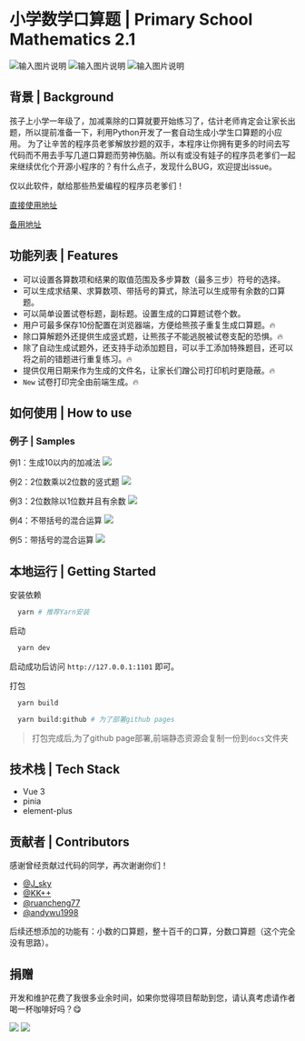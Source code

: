 
#  小学数学口算题 | Primary School Mathematics 2.1

![输入图片说明](https://img.shields.io/badge/Vue-3.2.41-blue)
![输入图片说明](https://img.shields.io/badge/license-Apache--2.0-green)
![输入图片说明](https://img.shields.io/badge/Github--PrimarySchoolMathematics-green?logo=github)

## 背景 | Background
孩子上小学一年级了，加减乘除的口算就要开始练习了，估计老师肯定会让家长出题，所以提前准备一下，利用Python开发了一套自动生成小学生口算题的小应用。
为了让辛苦的程序员老爹解放抄题的双手，本程序让你拥有更多的时间去写代码而不用去手写几道口算题而劳神伤脑。所以有或没有娃子的程序员老爹们一起来继续优化个开源小程序的？有什么点子，发现什么BUG，欢迎提出issue。

仅以此软件，献给那些热爱编程的程序员老爹们！

[直接使用地址](https://tsukasa521.github.io/PrimarySchoolMathematics)

[备用地址](https://kkplusplus.gitee.io/primaryschoolmathematics)

## 功能列表 | Features
- 可以设置各算数项和结果的取值范围及多步算数（最多三步）符号的选择。
- 可以生成求结果、求算数项、带括号的算式，除法可以生成带有余数的口算题。
- 可以简单设置试卷标题，副标题。设置生成的口算题试卷个数。
- 用户可最多保存10份配置在浏览器端，方便给熊孩子重复生成口算题。🔥
- 除口算解题外还提供生成竖式题，让熊孩子不能逃脱被试卷支配的恐惧。🔥
- 除了自动生成试题外，还支持手动添加题目，可以手工添加特殊题目，还可以将之前的错题进行重复练习。🔥
- 提供仅用日期来作为生成的文件名，让家长们蹭公司打印机时更隐蔽。🔥
- `New` 试卷打印完全由前端生成。🔥

## 如何使用 | How to use

### 例子 | Samples

例1：生成10以内的加减法
![](images/Sample01.png)

例2：2位数乘以2位数的竖式题
![](images/Sample02.png)

例3：2位数除以1位数并且有余数
![](images/Sample03.png)

例4：不带括号的混合运算
![](images/Sample04.png)

例5：带括号的混合运算
![](images/Sample05.png)

## 本地运行 | Getting Started
安装依赖

```sh
  yarn # 推荐Yarn安装
```

启动

```sh
  yarn dev
```

启动成功后访问 `http://127.0.0.1:1101` 即可。

打包

```sh
  yarn build

  yarn build:github # 为了部署github pages
```

> 打包完成后,为了github page部署,前端静态资源会复制一份到`docs`文件夹

## 技术栈 | Tech Stack
- Vue 3
- pinia
- element-plus

## 贡献者 | Contributors
感谢曾经贡献过代码的同学，再次谢谢你们！
- [@J_sky](https://github.com/bosichong)
- [@KK++](https://github.com/tsukasa521)
- [@ruancheng77](https://github.com/ruancheng77)
- [@andywu1998](https://github.com/andywu1998)

后续还想添加的功能有：小数的口算题，整十百千的口算，分数口算题（这个完全没有思路）。

## 捐赠

开发和维护花费了我很多业余时间，如果你觉得项目帮助到您，请认真考虑请作者喝一杯咖啡好吗？😋

![](images/wx.png) ![](images/zfb.png)



